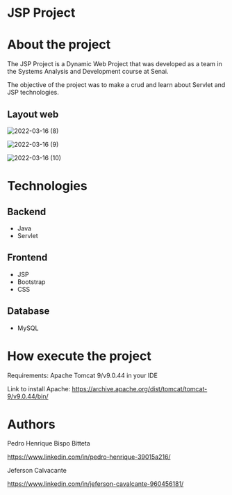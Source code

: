 # JSP Project

# About the project

The JSP Project is a Dynamic Web Project that was developed as a team in the Systems Analysis and Development course at Senai.

The objective of the project was to make a crud and learn about Servlet and JSP technologies.

## Layout web
![2022-03-16 (8)](https://user-images.githubusercontent.com/91923421/158523637-6a90e7d7-6b61-4c15-beb2-7e0d1b09cb0d.png)

![2022-03-16 (9)](https://user-images.githubusercontent.com/91923421/158523641-0774e1db-cb45-46f1-8347-ed3f9969a96c.png)

![2022-03-16 (10)](https://user-images.githubusercontent.com/91923421/158523653-dfa99e3f-f5e1-4ed5-9c06-c4b3990b741f.png)
# Technologies
## Backend
- Java 
- Servlet
## Frontend
- JSP
- Bootstrap
- CSS
## Database
- MySQL

# How execute the project

Requirements: Apache Tomcat 9/v9.0.44 in your IDE

Link to install Apache: https://archive.apache.org/dist/tomcat/tomcat-9/v9.0.44/bin/ 

# Authors

Pedro Henrique Bispo Bitteta

https://www.linkedin.com/in/pedro-henrique-39015a216/

Jeferson Calvacante 

https://www.linkedin.com/in/jeferson-cavalcante-960456181/

